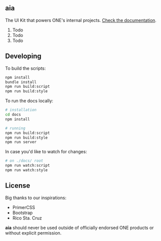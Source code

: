 ## aia
The UI Kit that powers ONE's internal projects. [Check the documentation](dev-onenetworkecommerce.github.io/june).

1. Todo
2. Todo
3. Todo

## Developing
To build the scripts:
```bash
npm install
bundle install
npm run build:script
npm run build:style
```

To run the docs locally:
```bash
# installation
cd docs
npm install

# running
npm run build:script
npm run build:style
npm run server
```

In case you'd like to watch for changes:
```bash
# on ./docs/ root
npm run watch:script
npm run watch:style
```

## License
Big thanks to our inspirations:
- PrimerCSS
- Bootstrap
- Rico Sta. Cruz

**aia** should never be used outside of officially endorsed ONE products or without explicit permission.
